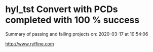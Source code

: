 # hyl_tst Convert with PCDs completed with 100 % success

Summary of passing and failing projects on: 2020-03-17 at 10:54:06

http://www.ryffine.com
